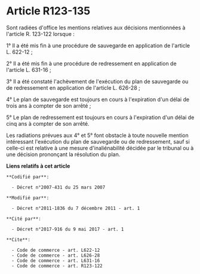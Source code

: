 # Article R123-135

Sont radiées d'office les mentions relatives aux décisions mentionnées à l'article R. 123-122 lorsque : 

1° Il a été mis fin à une procédure de sauvegarde en application de l'article L. 622-12 ; 

2° Il a été mis fin à une procédure de redressement en application de l'article L. 631-16 ; 

3° Il a été constaté l'achèvement de l'exécution du plan de sauvegarde ou de redressement en application de l'article L.
626-28 ; 

4° Le plan de sauvegarde est toujours en cours à l'expiration d'un délai de trois ans à compter de son arrêté ; 

5° Le plan de redressement est toujours en cours à l'expiration d'un délai de cinq ans à compter de son arrêté. 

Les radiations prévues aux 4° et 5° font obstacle à toute nouvelle mention intéressant l'exécution du plan de sauvegarde ou
de redressement, sauf si celle-ci est relative à une mesure d'inaliénabilité décidée par le tribunal ou à une décision
prononçant la résolution du plan.

**Liens relatifs à cet article**

	**Codifié par**:

	  - Décret n°2007-431 du 25 mars 2007

	**Modifié par**:

	  - Décret n°2011-1836 du 7 décembre 2011 - art. 1

	**Cité par**:

	  - Décret n°2017-916 du 9 mai 2017 - art. 1

	**Cite**:

	  - Code de commerce - art. L622-12
	  - Code de commerce - art. L626-28
	  - Code de commerce - art. L631-16
	  - Code de commerce - art. R123-122
